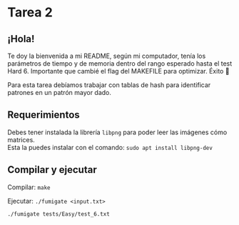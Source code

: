# Tarea 2 

## ¡Hola!

Te doy la bienvenida a mi README, según mi computador, tenía los parámetros de tiempo y de memoria dentro del rango esperado hasta el test Hard 6. Importante que cambié el flag del MAKEFILE para optimizar. Éxito :rocket:

Para esta tarea debíamos trabajar con tablas de hash para identificar patrones en un patrón mayor dado.

## Requerimientos
Debes tener instalada la librería `libpng` para poder leer las imágenes cómo matrices.  
Esta la puedes instalar con el comando:
```sudo apt install libpng-dev```

## Compilar y ejecutar
Compilar:
```make```

Ejecutar:
```./fumigate <input.txt>```

```./fumigate tests/Easy/test_6.txt```


